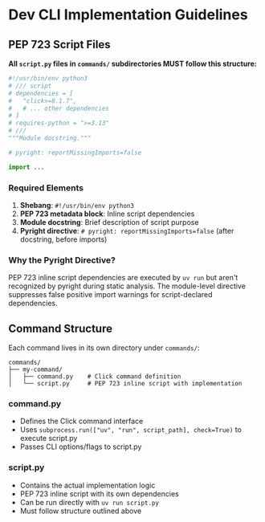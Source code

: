 # Dev CLI Implementation Guidelines

## PEP 723 Script Files

**All `script.py` files in `commands/` subdirectories MUST follow this structure:**

```python
#!/usr/bin/env python3
# /// script
# dependencies = [
#   "click>=8.1.7",
#   # ... other dependencies
# ]
# requires-python = ">=3.13"
# ///
"""Module docstring."""

# pyright: reportMissingImports=false

import ...
```

### Required Elements

1. **Shebang**: `#!/usr/bin/env python3`
2. **PEP 723 metadata block**: Inline script dependencies
3. **Module docstring**: Brief description of script purpose
4. **Pyright directive**: `# pyright: reportMissingImports=false` (after docstring, before imports)

### Why the Pyright Directive?

PEP 723 inline script dependencies are executed by `uv run` but aren't recognized by pyright during static analysis. The module-level directive suppresses false positive import warnings for script-declared dependencies.

## Command Structure

Each command lives in its own directory under `commands/`:

```
commands/
├── my-command/
│   ├── command.py    # Click command definition
│   └── script.py     # PEP 723 inline script with implementation
```

### command.py

- Defines the Click command interface
- Uses `subprocess.run(["uv", "run", script_path], check=True)` to execute script.py
- Passes CLI options/flags to script.py

### script.py

- Contains the actual implementation logic
- PEP 723 inline script with its own dependencies
- Can be run directly with `uv run script.py`
- Must follow structure outlined above
